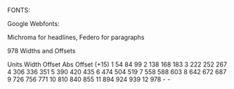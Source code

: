 FONTS:

Google Webfonts:

Michroma for headlines, Federo for paragraphs
<link href='http://fonts.googleapis.com/css?family=Michroma|Federo' rel='stylesheet' type='text/css'>


978 Widths and Offsets

  Units       Width       Offset      Abs Offset (+15)
   1          54          84          99
   2          138         168         183
   3          222         252         267
   4          306         336         351
   5          390         420         435
   6          474         504         519
   7          558         588         603
   8          642         672         687
   9          726         756         771
  10          810         840         855
  11          894         924         939
  12          978         -           -